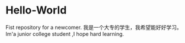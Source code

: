 # Hello-World
Fist repository for a newcomer.
我是一个大专的学生，我希望能好好学习。
Im'a junior college student ,I hope hard learning.
